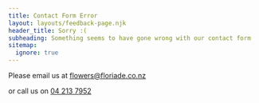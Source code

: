```yaml
---
title: Contact Form Error
layout: layouts/feedback-page.njk
header_title: Sorry :(
subheading: Something seems to have gone wrong with our contact form
sitemap:
  ignore: true
---
```

Please email us at [flowers@floriade.co.nz](mailto\:flowers@floriade.co.nz\?subject\=Flowers%20Enquiry)

or call us on [04 213 7952](tel:+6442137952)
